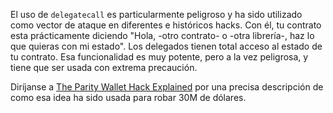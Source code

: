 El uso de `delegatecall` es particularmente peligroso y ha sido utilizado como vector de ataque en diferentes e históricos hacks. Con él, tu contrato esta prácticamente diciendo "Hola, -otro contrato- o -otra librería-, haz lo que quieras con mi estado". Los delegados tienen total acceso al estado de tu contrato. Esa funcionalidad es muy potente, pero a la vez peligrosa, y tiene que ser usada con extrema precaución.

Diríjanse a [The Parity Wallet Hack Explained](https://blog.openzeppelin.com/on-the-parity-wallet-multisig-hack-405a8c12e8f7) por una precisa descripción de como esa idea ha sido usada para robar 30M de dólares.